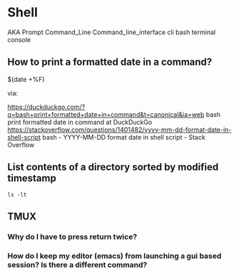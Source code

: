 # Shell

AKA Prompt Command_Line Command_line_interface cli bash terminal console

## How to print a formatted date in a command?

$(date +%F)

via:

https://duckduckgo.com/?q=bash+print+formatted+date+in+command&t=canonical&ia=web
bash print formatted date in command at DuckDuckGo
https://stackoverflow.com/questions/1401482/yyyy-mm-dd-format-date-in-shell-script
bash - YYYY-MM-DD format date in shell script - Stack Overflow

## List contents of a directory sorted by modified timestamp

    ls -lt

## TMUX

### Why do I have to press return twice?

### How do I keep my editor (emacs) from launching a gui based session? Is there a different command?

